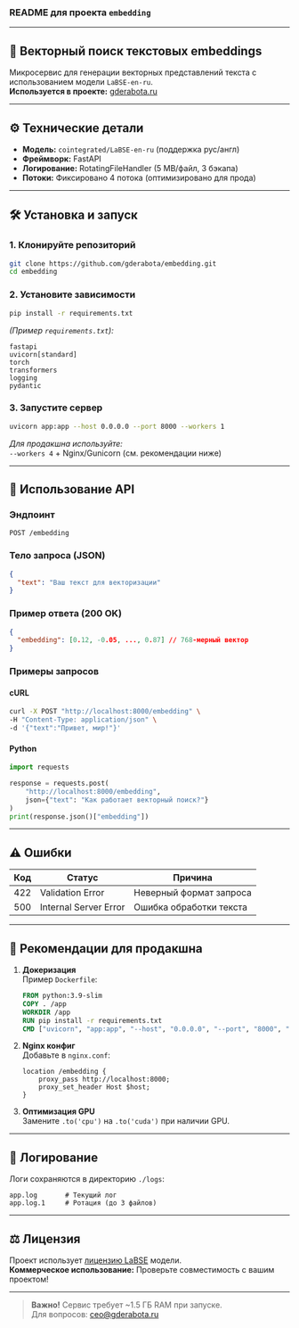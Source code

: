 ### README для проекта `embedding`

---

## 🚀 Векторный поиск текстовых embeddings  
Микросервис для генерации векторных представлений текста с использованием модели `LaBSE-en-ru`.  
**Используется в проекте:** [gderabota.ru](https://gderabota.ru)

---

## ⚙️ Технические детали
- **Модель:** `cointegrated/LaBSE-en-ru` (поддержка рус/англ)
- **Фреймворк:** FastAPI
- **Логирование:** RotatingFileHandler (5 MB/файл, 3 бэкапа)
- **Потоки:** Фиксировано 4 потока (оптимизировано для прода)

---

## 🛠️ Установка и запуск

### 1. Клонируйте репозиторий
```bash
git clone https://github.com/gderabota/embedding.git
cd embedding
```

### 2. Установите зависимости
```bash
pip install -r requirements.txt
```
*(Пример `requirements.txt`):*
```
fastapi
uvicorn[standard]
torch
transformers
logging
pydantic
```

### 3. Запустите сервер
```bash
uvicorn app:app --host 0.0.0.0 --port 8000 --workers 1
```
*Для продакшна используйте:*  
`--workers 4` + Nginx/Gunicorn (см. рекомендации ниже)

---

## 📡 Использование API

### Эндпоинт
`POST /embedding`

### Тело запроса (JSON)
```json
{
  "text": "Ваш текст для векторизации"
}
```

### Пример ответа (200 OK)
```json
{
  "embedding": [0.12, -0.05, ..., 0.87] // 768-мерный вектор
}
```

### Примеры запросов
#### cURL
```bash
curl -X POST "http://localhost:8000/embedding" \
-H "Content-Type: application/json" \
-d '{"text":"Привет, мир!"}'
```

#### Python
```python
import requests

response = requests.post(
    "http://localhost:8000/embedding",
    json={"text": "Как работает векторный поиск?"}
)
print(response.json()["embedding"])
```

---

## ⚠️ Ошибки
| Код | Статус                  | Причина                     |
|-----|-------------------------|-----------------------------|
| 422 | Validation Error        | Неверный формат запроса     |
| 500 | Internal Server Error  | Ошибка обработки текста     |

---

## 🔧 Рекомендации для продакшна
1. **Докеризация**  
   Пример `Dockerfile`:
   ```dockerfile
   FROM python:3.9-slim
   COPY . /app
   WORKDIR /app
   RUN pip install -r requirements.txt
   CMD ["uvicorn", "app:app", "--host", "0.0.0.0", "--port", "8000", "--workers", "4"]
   ```

2. **Nginx конфиг**  
   Добавьте в `nginx.conf`:
   ```nginx
   location /embedding {
       proxy_pass http://localhost:8000;
       proxy_set_header Host $host;
   }
   ```

3. **Оптимизация GPU**  
   Замените `.to('cpu')` на `.to('cuda')` при наличии GPU.

---

## 📄 Логирование
Логи сохраняются в директорию `./logs`:
```
app.log       # Текущий лог
app.log.1     # Ротация (до 3 файлов)
```

---

## ⚖️ Лицензия
Проект использует [лицензию LaBSE](https://huggingface.co/cointegrated/LaBSE-en-ru) модели.  
**Коммерческое использование:** Проверьте совместимость с вашим проектом!

---

> **Важно!** Сервис требует ~1.5 ГБ RAM при запуске.  
> Для вопросов: ceo@gderabota.ru
